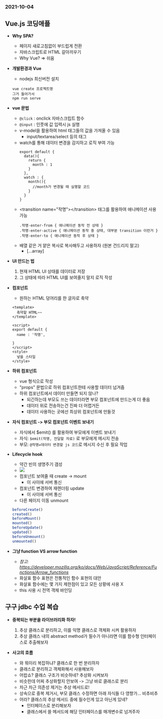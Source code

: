 ### 2021-10-04

## Vue.js 코딩애플
- **Why SPA?**
    - 페이지 새로고침없이 부드럽게 전환
    - 자바스크립트로 HTML 갈아끼우기
    - Why Vue? => 쉬움

- **개발환경과 Vue**
    - nodejs 최신버전 설치
    ```
    vue create 프로젝트명
    그거 들어가서
    npm run serve
    ``` 

- **vue 문법**
    - `@click` : onclick 자바스크립트 함수
    - `@input` : 인풋에 값 입력시 js 실행
    - v-model을 활용하여 html 태그들의 값을 가져올 수 있음
        - input/textarea/select 등의 태그
    - watch를 통해 데이터 변경을 감지하고 로직 부여 가능
        ```vue
        export default {
          data(){
            return {
              month : 1
            }
          },
          watch : {
            month(){
              //month가 변경될 때 실행할 코드
            }
          }
        }
        ```
    - <transition name="작명"\></transition\> 태그를 활용하여 애니메이션 사용 가능
        ```vue
        .작명-enter-from { 애니메이션 동작 전 상태 }
        .작명-enter-active { 애니메이션 동작 중 상태, 대부분 transition 이런거 }
        .작명-enter-to { 애니메이션 동작 후 상태 }
        ```
    - 배열 같은 거 얕은 복사로 복사해두고 사용하자 (원본 건드리지 말고)
        - [...array]

- **UI 만드는 법**
    1. 현재 HTML UI 상태를 데이터로 저장
    2. 그 상태에 따라 HTML UI를 보여줄지 말지 로직 작성

- **컴포넌트**
    - 원하는 HTML 덩어리를 한 글자로 축약
    ```vue
    <template>
      축약할 HTML~~
    </template>
    
    <script>
    export default {
      name : '작명',
    
    }
    </script>
    <style>
      넣을 스타일 
    </style>
    ```

- **하위 컴포넌트**
    - vue 형식으로 작성
    - "props" 문법으로 하위 컴포넌트한테 사용할 데이터 넘겨줌
    - 하위 컴포넌트에서 데이터 만들면 되지 않나?  
        - 되긴하는데 부모도 쓰는 데이터라면 부모 컴포넌트에 만드는게 더 좋음
        - 데이터 위로 전송하는건 진짜 더 어렵거든
        - 데이터 사용하는 곳에선 최상위 컴포넌트에 만들것

- **자식 컴포넌트 -> 부모 컴포넌트 이벤트 보내기**
    - 자식에서 $emit() 를 활용하여 부모에게 이벤트 보내기
    - 자식: `$emit(작명, 전달할 자료)` 로 부모에게 메시지 전송
    - 부모: `@작명=데이터 변경할 js 코드`로 메시지 수신 후 필요 작업
    
- **Lifecycle hook**
    - 약간 빈의 생명주기 갬성
    - ![](https://codingapple.com/wp-content/uploads/2021/04/%EC%BA%A1%EC%B2%98.png)
    - 컴포넌트 보여줄 때 create -> mount
        - 이 사이에 서버 통신
    - 컴포넌트 변경하여 재렌더링 update
        - 이 사이에 서버 통신
    - 다른 페이지 이동 unmount
    ```javascript
    beforeCreate()
    created()
    beforeMount()
    mounted()
    beforeUpdate()
    updated()
    beforeUnmount()
    unmounted()
    ```
  
- **그냥 function VS arrow function**
    - *참고: https://developer.mozilla.org/ko/docs/Web/JavaScript/Reference/Functions/Arrow_functions*
    - 화살표 함수 표현은 전통적인 함수 표현의 대안
    - 화살표 함수에는 몇 가지 제한점이 있고 모든 상황에 사용 X
    - this 사용 시 전역 객체 바인딩

## 구구 jdbc 수업 복습
- **중복되는 부분을 라이브러리화 하자!**
    1. 추상 클래스로 분리하고, 이를 익명 클래스로 객체화 시켜 활용하자
    2. 추상 클래스 내의 abstract method가 필수가 아니라면 이를 함수형 인터페이스로 추출해보자

- **사고의 흐름**
    - 와 뭐이리 복잡하냐? 클래스로 한 번 분리하자
    - 클래스로 분리하고 객체화해서 사용해보자
    - 어랍쇼? 클래스 구조가 비슷하네? 추상화 시켜보자
    - 비슷한데 어찌 추상화할지 안보여 -> 그냥 바로 클래스로 분리
    - 차근 차근 의존성 제거는 추상 메서드로!
    - 상속으로 중복 제거시, 부모 클래스 수정하면 아래 자식들 다 영향가... 비추비추
    - 어라? 클래스의 추상 메서드 중에 필수인게 있고 아닌게 있네?
        - 인터페이스로 분리해보자 
        - 클래스에서 쓸 메서드에 해당 인터페이스를 매개변수로 넘겨주자
    
